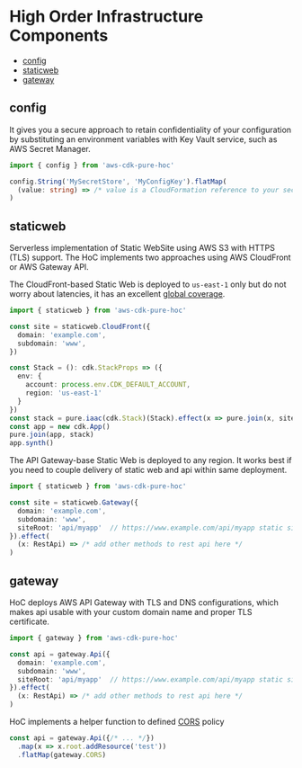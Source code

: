 # High Order Infrastructure Components

* [config](#config)
* [staticweb](#staticweb)
* [gateway](#gateway)


## config

It gives you a secure approach to retain confidentiality of your configuration by substituting an environment variables with Key Vault service, such as AWS Secret Manager.

```typescript
import { config } from 'aws-cdk-pure-hoc'

config.String('MySecretStore', 'MyConfigKey').flatMap(
  (value: string) => /* value is a CloudFormation reference to your secret */
)
```


## staticweb

Serverless implementation of Static WebSite using AWS S3 with HTTPS (TLS) support. The HoC implements two approaches using AWS CloudFront or AWS Gateway API. 

The CloudFront-based Static Web is deployed to `us-east-1` only but do not worry about latencies, it has an excellent [global coverage](https://aws.amazon.com/cloudfront/features/).

```typescript
import { staticweb } from 'aws-cdk-pure-hoc'

const site = staticweb.CloudFront({
  domain: 'example.com',
  subdomain: 'www',
})

const Stack = (): cdk.StackProps => ({
  env: {
    account: process.env.CDK_DEFAULT_ACCOUNT,
    region: 'us-east-1'
  }
})
const stack = pure.iaac(cdk.Stack)(Stack).effect(x => pure.join(x, site))
const app = new cdk.App()
pure.join(app, stack)
app.synth()
```

The API Gateway-base Static Web is deployed to any region. It works best if you need to couple delivery of static web and api within same deployment. 

```typescript
import { staticweb } from 'aws-cdk-pure-hoc'

const site = staticweb.Gateway({
  domain: 'example.com',
  subdomain: 'www',
  siteRoot: 'api/myapp'  // https://www.example.com/api/myapp static site endpoint
}).effect(
  (x: RestApi) => /* add other methods to rest api here */
)
```


## gateway

HoC deploys AWS API Gateway with TLS and DNS configurations, which makes api usable with your custom domain name and proper TLS certificate.

```typescript
import { gateway } from 'aws-cdk-pure-hoc'

const api = gateway.Api({
  domain: 'example.com',
  subdomain: 'www',
  siteRoot: 'api/myapp'  // https://www.example.com/api/myapp static site endpoint
}).effect(
  (x: RestApi) => /* add other methods to rest api here */
)
```

HoC implements a helper function to defined [CORS](https://developer.mozilla.org/en-US/docs/Web/HTTP/CORS) policy

```typescript
const api = gateway.Api({/* ... */})
  .map(x => x.root.addResource('test'))
  .flatMap(gateway.CORS)
```
